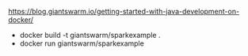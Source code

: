 https://blog.giantswarm.io/getting-started-with-java-development-on-docker/

* docker build -t giantswarm/sparkexample .
* docker run giantswarm/sparkexample
